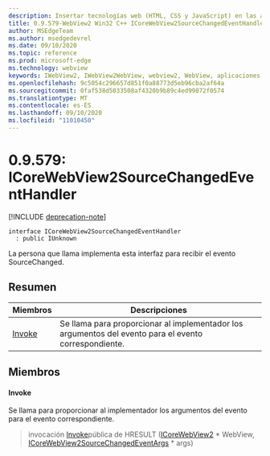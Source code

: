 ```yaml
---
description: Insertar tecnologías web (HTML, CSS y JavaScript) en las aplicaciones nativas con el control Microsoft Edge WebView2
title: 0.9.579-WebView2 Win32 C++ ICoreWebView2SourceChangedEventHandler
author: MSEdgeTeam
ms.author: msedgedevrel
ms.date: 09/10/2020
ms.topic: reference
ms.prod: microsoft-edge
ms.technology: webview
keywords: IWebView2, IWebView2WebView, webview2, WebView, aplicaciones Win32, Win32, Edge, ICoreWebView2, ICoreWebView2Controller, control de explorador, HTML Edge, ICoreWebView2SourceChangedEventHandler
ms.openlocfilehash: 9c5054c296657d851f0a88773d5eb96cba2af64a
ms.sourcegitcommit: 0faf538d5033508af4320b9b89c4ed99872f0574
ms.translationtype: MT
ms.contentlocale: es-ES
ms.lasthandoff: 09/10/2020
ms.locfileid: "11010450"
---
```

# 0.9.579: ICoreWebView2SourceChangedEventHandler 

[!INCLUDE [deprecation-note](../../includes/deprecation-note.md)]

```
interface ICoreWebView2SourceChangedEventHandler
  : public IUnknown
```

La persona que llama implementa esta interfaz para recibir el evento SourceChanged.

## Resumen

 Miembros                        | Descripciones
--------------------------------|---------------------------------------------
[Invoke](#invoke) | Se llama para proporcionar al implementador los argumentos del evento para el evento correspondiente.

## Miembros

#### Invoke 

Se llama para proporcionar al implementador los argumentos del evento para el evento correspondiente.

> invocación [Invoke](#invoke)pública de HRESULT ([ICoreWebView2](icorewebview2.md) * WebView, [ICoreWebView2SourceChangedEventArgs](icorewebview2sourcechangedeventargs.md) * args)

